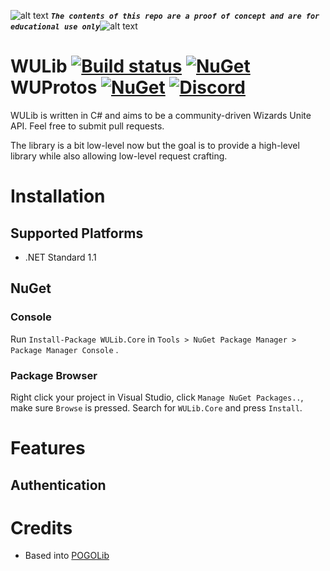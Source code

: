 <!-- define variables -->
[1.1]: http://i.imgur.com/M4fJ65n.png (ATTENTION)


![alt text][1.1] <strong><em>`The contents of this repo are a proof of concept and are for educational use only`</em></strong>![alt text][1.1]<br/>


WULib [![Build status](https://ci.appveyor.com/api/projects/status/aermagx12s0btwgn?svg=true)](https://ci.appveyor.com/project/RocketBot/wulib) [![NuGet](https://img.shields.io/nuget/v/WULib.Core.svg?maxAge=60)](https://www.nuget.org/packages/WULib.Core) WUProtos [![NuGet](https://img.shields.io/nuget/vpre/WUProtos.Core.svg?maxAge=60)](https://www.nuget.org/packages/WUProtos.Core)  [![Discord](https://img.shields.io/badge/Discord-Online-blue.svg)](https://discord.gg/mFH2D34)
===================

WULib is written in C# and aims to be a community-driven Wizards Unite API. Feel free to submit pull requests.

The library is a bit low-level now but the goal is to provide a high-level library while also allowing low-level request crafting.

# Installation

## Supported Platforms

* .NET Standard 1.1

## NuGet

### Console
Run `Install-Package WULib.Core`  in `Tools > NuGet Package Manager > Package Manager Console` .

### Package Browser
Right click your project in Visual Studio, click `Manage NuGet Packages..`, make sure `Browse` is pressed. Search for `WULib.Core` and press `Install`.

# Features

## Authentication

# Credits
 - Based into [POGOLib](https://github.com/AeonLucid/POGOLib)

